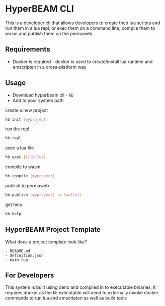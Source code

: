 # HyperBEAM CLI

This is a developer cli that allows developers to create their lua scripts and run them in a lua repl, or exec them on a command line, compile them to wasm and publish them on the permaweb.

## Requirements

* Docker is required - docker is used to create/install lua runtime and emscripten in a cross-platform way

## Usage

- Download hyperbeam cli - `hb`
- Add to your system path

create a new project

```sh
hb init [myproject]
```

run the repl

```sh
hb repl
```

exec a lua file

```sh
hb exec [file.lua]
```

compile to wasm

```sh
hb compile [myproject]
```

publish to permaweb

```sh
hb publish [myproject] -w [wallet]
```

get help

```sh
hb help
```

## HyperBEAM Project Template

What does a project template look like?

```
- README.md
- definition.json
- main.lua
```

## For Developers

This system is built using deno and compiled in to executable binaries, it requires docker as the `hb` executable will need to externally invoke docker commands to run lua and emscripten as well as build tools